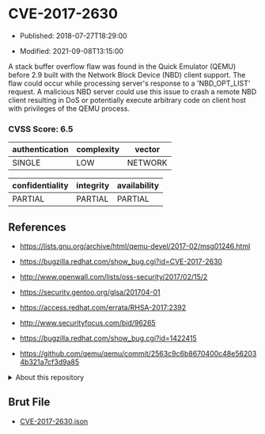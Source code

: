 # CVE-2017-2630

- Published: 2018-07-27T18:29:00

- Modified: 2021-09-08T13:15:00

A stack buffer overflow flaw was found in the Quick Emulator (QEMU) before 2.9 built with the Network Block Device (NBD) client support. The flaw could occur while processing server's response to a 'NBD_OPT_LIST' request. A malicious NBD server could use this issue to crash a remote NBD client resulting in DoS or potentially execute arbitrary code on client host with privileges of the QEMU process.

### CVSS Score: **6.5**

| authentication | complexity | vector |
| --- | --- | --- |
| SINGLE | LOW | NETWORK |

| confidentiality | integrity | availability |
| --- | --- | --- |
| PARTIAL | PARTIAL | PARTIAL |

## References

* https://lists.gnu.org/archive/html/qemu-devel/2017-02/msg01246.html

* https://bugzilla.redhat.com/show_bug.cgi?id=CVE-2017-2630

* http://www.openwall.com/lists/oss-security/2017/02/15/2

* https://security.gentoo.org/glsa/201704-01

* https://access.redhat.com/errata/RHSA-2017:2392

* http://www.securityfocus.com/bid/96265

* https://bugzilla.redhat.com/show_bug.cgi?id=1422415

* https://github.com/qemu/qemu/commit/2563c9c6b8670400c48e562034b321a7cf3d9a85

<details>
<summary>About this repository</summary> 

  This repository is part of the project [Live Hack CVE](https://github.com/Live-Hack-CVE). Main website can be found [www.live-hack.org](https://www.live-hack.org) 
  
  Made by [Sn0wAlice](https://github.com/Sn0wAlice) for the people that care about security and need to have a feed of the latest CVEs. Hope you enjoy it, don't forget to star the repo and follow me on [Twitter](https://twitter.com/Sn0wAlice) and [Github](https://github.com/Sn0wAlice). And that is my [personnal website](https://www.alice-snow.me/)

  - [Home Page](https://github.com/Live-Hack-CVE)
  - [Framework](https://github.com/Live-Hack-CVE/cve-framework)
  - [CVE database](https://github.com/Live-Hack-CVE/full_database)
  - [Changelog](https://github.com/Live-Hack-CVE/Changelog)
</details>

## Brut File

* [CVE-2017-2630.json](https://raw.githubusercontent.com/Live-Hack-CVE/full_database/main/cves/2017/CVE-2017-2630.json)

